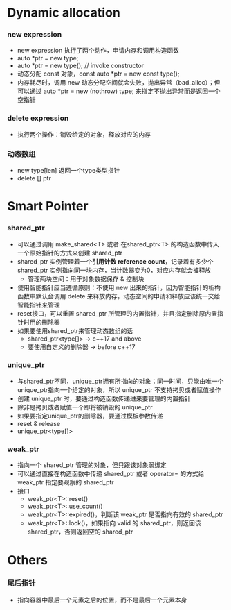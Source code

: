 # Dynamic allocation
### new expression 
- new expression 执行了两个动作，申请内存和调用构造函数
- auto *ptr = new type;
- auto *ptr = new type\(\); // invoke constructor
- 动态分配 const 对象，const auto *ptr = new const type\(\);
- 内存耗尽时，调用 new 动态分配空间就会失败，抛出异常（bad_alloc）；但可以通过 auto *ptr = new \(nothrow\) type; 来指定不抛出异常而是返回一个空指针

### delete expression
- 执行两个操作：销毁给定的对象，释放对应的内存

### 动态数组
- new type\[len\] 返回一个type类型指针
- delete \[\] ptr

# Smart Pointer
### shared_ptr 
- 可以通过调用 make_shared\<T\> 或者 在shared_ptr\<T\> 的构造函数中传入一个原始指针的方式来创建 shared_ptr
- shared_ptr 实例管理着一个**引用计数 reference count**，记录着有多少个 shared_ptr 实例指向同一块内存，当计数器变为0，对应内存就会被释放
  - 管理两块空间：用于对象数据保存 & 控制块
- 使用智能指针应当遵循原则：不使用 new 出来的指针，因为智能指针的析构函数中默认会调用 delete 来释放内存，动态空间的申请和释放应该统一交给智能指针来管理
- reset接口，可以重置 shared_ptr 所管理的内置指针，并且指定删除原内置指针时用的删除器
- 如果要使用shared_ptr来管理动态数组的话
  - shared_ptr\<type\[\]\> -> c++17 and above
  - 要使用自定义的删除器 -> before c++17

### unique_ptr
- 与shared_ptr不同，unique_ptr拥有所指向的对象；同一时间，只能由唯一个unique_ptr指向一个给定的对象，所以 unique_ptr 不支持拷贝或者赋值操作
- 创建 unique_ptr 时，要通过构造函数传递进来要管理的内置指针
- 除非是拷贝或者赋值一个即将被销毁的 unique_ptr
- 如果要指定unique_ptr的删除器，要通过模板参数传递
- reset & release
- unique_ptr\<type\[\]\>

### weak_ptr
- 指向一个 shared_ptr 管理的对象，但只跟该对象弱绑定
- 可以通过直接在构造函数中传递 shared_ptr 或者 operator= 的方式给 weak_ptr 指定要观察的 shared_ptr
- 接口
  - weak_ptr\<T\>::reset\(\)
  - weak_ptr\<T\>::use_count\(\)
  - weak_ptr\<T\>::expired\(\)，判断该 weak_ptr 是否指向有效的 shared_ptr
  - weak_ptr\<T\>::lock\(\)，如果指向 valid 的 shared_ptr，则返回该 shared_ptr，否则返回空的 shared_ptr
 
# Others
### 尾后指针
- 指向容器中最后一个元素之后的位置，而不是最后一个元素本身


